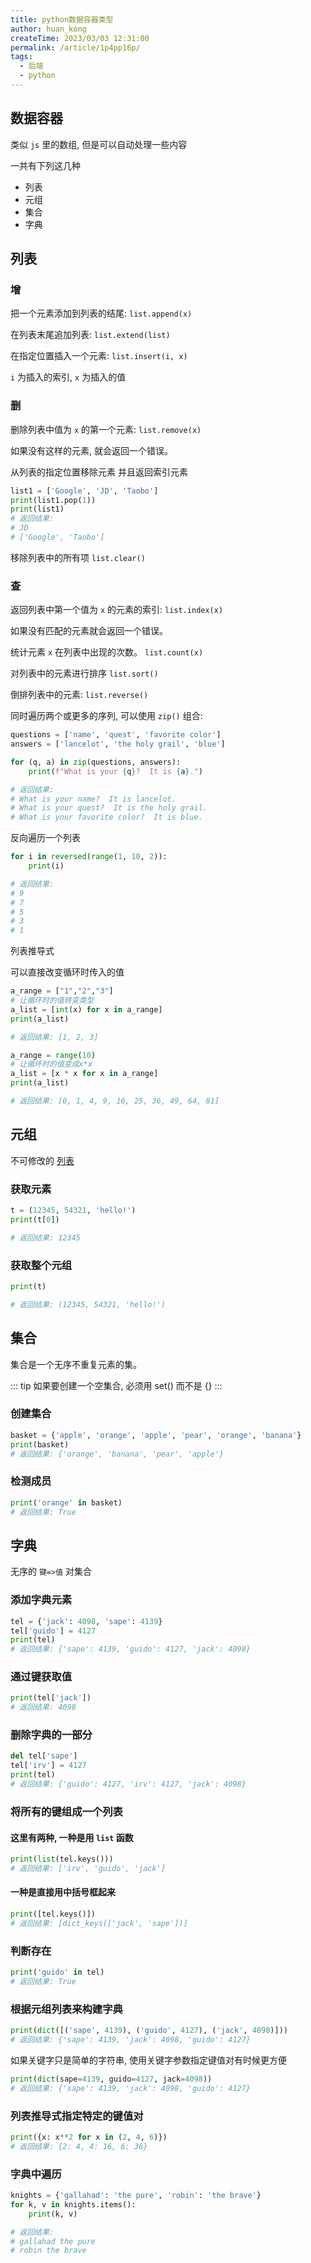 ```yaml
---
title: python数据容器类型
author: huan_kong
createTime: 2023/03/03 12:31:00
permalink: /article/1p4pp16p/
tags: 
  - 后端
  - python
---
```


## 数据容器

类似 `js` 里的数组, 但是可以自动处理一些内容

一共有下列这几种

- 列表
- 元组
- 集合
- 字典

## 列表

### 增

把一个元素添加到列表的结尾: `list.append(x)`

在列表末尾追加列表:  `list.extend(list)`

在指定位置插入一个元素: `list.insert(i, x)`

`i` 为插入的索引, `x` 为插入的值

### 删

删除列表中值为 `x` 的第一个元素: `list.remove(x)`

如果没有这样的元素, 就会返回一个错误。

从列表的指定位置移除元素 并且返回索引元素

~~~python
list1 = ['Google', 'JD', 'Taobo']
print(list1.pop(1))
print(list1)
# 返回结果:
# JD
# ['Google', 'Taobo']
~~~

移除列表中的所有项 `list.clear()`

### 查

返回列表中第一个值为 `x` 的元素的索引: `list.index(x)`

如果没有匹配的元素就会返回一个错误。

统计元素 `x` 在列表中出现的次数。 `list.count(x)`

对列表中的元素进行排序 `list.sort()`

倒排列表中的元素:  `list.reverse()`

同时遍历两个或更多的序列, 可以使用 `zip()` 组合:

~~~python
questions = ['name', 'quest', 'favorite color']
answers = ['lancelot', 'the holy grail', 'blue']

for (q, a) in zip(questions, answers):
    print(f"What is your {q}?  It is {a}.")

# 返回结果:
# What is your name?  It is lancelot.
# What is your quest?  It is the holy grail.
# What is your favorite color?  It is blue.
~~~

反向遍历一个列表

~~~python
for i in reversed(range(1, 10, 2)):
    print(i)

# 返回结果:
# 9
# 7
# 5
# 3
# 1
~~~

列表推导式

可以直接改变循环时传入的值

~~~python
a_range = ["1","2","3"]
# 让循环时的值转变类型
a_list = [int(x) for x in a_range]
print(a_list)

# 返回结果: [1, 2, 3]
~~~

~~~python
a_range = range(10)
# 让循环时的值变成x*x
a_list = [x * x for x in a_range]
print(a_list)

# 返回结果: [0, 1, 4, 9, 16, 25, 36, 49, 64, 81]
~~~

## 元组

不可修改的 [列表](#列表)

### 获取元素

~~~python
t = (12345, 54321, 'hello!')
print(t[0])

# 返回结果: 12345
~~~

### 获取整个元组

~~~python
print(t)

# 返回结果: (12345, 54321, 'hello!')
~~~

## 集合

集合是一个无序不重复元素的集。

::: tip
如果要创建一个空集合, 必须用 set() 而不是 {}
:::

### 创建集合

~~~python
basket = {'apple', 'orange', 'apple', 'pear', 'orange', 'banana'}
print(basket)
# 返回结果: {'orange', 'banana', 'pear', 'apple'}
~~~

### 检测成员

~~~python
print('orange' in basket)
# 返回结果: True
~~~

## 字典

无序的 `键=>值` 对集合

### 添加字典元素

~~~python
tel = {'jack': 4098, 'sape': 4139}
tel['guido'] = 4127
print(tel)
# 返回结果: {'sape': 4139, 'guido': 4127, 'jack': 4098}
~~~

### 通过键获取值

~~~python
print(tel['jack'])
# 返回结果: 4098
~~~

### 删除字典的一部分

~~~python
del tel['sape']
tel['irv'] = 4127
print(tel)
# 返回结果: {'guido': 4127, 'irv': 4127, 'jack': 4098}
~~~

### 将所有的键组成一个列表

#### 这里有两种, 一种是用 `list` 函数

~~~python
print(list(tel.keys()))
# 返回结果: ['irv', 'guido', 'jack']
~~~

#### 一种是直接用中括号框起来

~~~python
print([tel.keys()])
# 返回结果: [dict_keys(['jack', 'sape'])]
~~~

### 判断存在

~~~python
print('guido' in tel)
# 返回结果: True
~~~

### 根据元组列表来构建字典

~~~python
print(dict([('sape', 4139), ('guido', 4127), ('jack', 4098)]))
# 返回结果: {'sape': 4139, 'jack': 4098, 'guido': 4127}
~~~

如果关键字只是简单的字符串, 使用关键字参数指定键值对有时候更方便

~~~python
print(dict(sape=4139, guido=4127, jack=4098))
# 返回结果: {'sape': 4139, 'jack': 4098, 'guido': 4127}
~~~

### 列表推导式指定特定的键值对

~~~python
print({x: x**2 for x in (2, 4, 6)})
# 返回结果: {2: 4, 4: 16, 6: 36}
~~~

### 字典中遍历

~~~python
knights = {'gallahad': 'the pure', 'robin': 'the brave'}
for k, v in knights.items():
    print(k, v)

# 返回结果:
# gallahad the pure
# robin the brave
~~~
